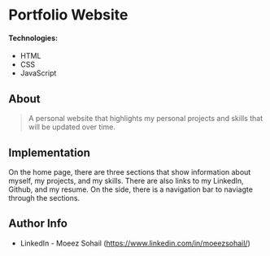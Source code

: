 # Portfolio Website

#### Technologies:

- HTML
- CSS
- JavaScript

## About

> A personal website that highlights my personal projects and skills that will be updated over time.

## Implementation

On the home page, there are three sections that show information about myself, my projects, and my skills. There are also links to my LinkedIn, Github, and my resume. On the side, there is a navigation bar to naviagte through the sections. 

## Author Info

- LinkedIn - Moeez Sohail (https://www.linkedin.com/in/moeezsohail/)